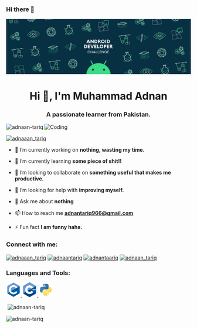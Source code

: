 ### Hi there 👋

<!--
**adnaan-tariq/adnaan-tariq** is a ✨ _special_ ✨ repository because its `README.md` (this file) appears on your GitHub profile.

Here are some ideas to get you started:

- 🔭 I’m currently working on ...
- 🌱 I’m currently learning ...
- 👯 I’m looking to collaborate on ...
- 🤔 I’m looking for help with ...
- 💬 Ask me about ...
- 📫 How to reach me: ...
- 😄 Pronouns: ...
- ⚡ Fun fact: ...
-->
![logo](https://github.com/adnaan-tariq/adnaan-tariq/blob/main/2000_600px.gif)
<h1 align="center">Hi 👋, I'm Muhammad Adnan</h1>
<h3 align="center">A passionate learner from Pakistan.</h3>
<img align="right" alt="Coding" width="400" src="https://cdn.dribbble.com/users/1162077/screenshots/3848914/programmer.gif">

<p align="left"> <img src="https://komarev.com/ghpvc/?username=adnaan-tariq&label=Profile%20views&color=0e75b6&style=flat" alt="adnaan-tariq" /> </p>

<p align="left"> <a href="https://twitter.com/adnaaan_tariq" target="blank"><img src="https://img.shields.io/twitter/follow/adnaaan_tariq?logo=twitter&style=for-the-badge" alt="adnaaan_tariq" /></a> </p>

- 🔭 I’m currently working on **nothing, wasting my time.**

- 🌱 I’m currently learning **some piece of shit!!**

- 👯 I’m looking to collaborate on **something useful that makes me productive.**

- 🤝 I’m looking for help with **improving myself.**

- 💬 Ask me about **nothing**

- 📫 How to reach me **adnantariq966@gmail.com**

- ⚡ Fun fact **I am funny haha.**

<h3 align="left">Connect with me:</h3>
<p align="left">
<a href="https://twitter.com/adnaaan_tariq" target="blank"><img align="center" src="https://raw.githubusercontent.com/rahuldkjain/github-profile-readme-generator/master/src/images/icons/Social/twitter.svg" alt="adnaaan_tariq" height="30" width="40" /></a>
<a href="https://linkedin.com/in/adnaantariq" target="blank"><img align="center" src="https://raw.githubusercontent.com/rahuldkjain/github-profile-readme-generator/master/src/images/icons/Social/linked-in-alt.svg" alt="adnaantariq" height="30" width="40" /></a>
<a href="https://fb.com/adnantaariq" target="blank"><img align="center" src="https://raw.githubusercontent.com/rahuldkjain/github-profile-readme-generator/master/src/images/icons/Social/facebook.svg" alt="adnantaariq" height="30" width="40" /></a>
<a href="https://instagram.com/adnaan_tariq" target="blank"><img align="center" src="https://raw.githubusercontent.com/rahuldkjain/github-profile-readme-generator/master/src/images/icons/Social/instagram.svg" alt="adnaan_tariq" height="30" width="40" /></a>
</p>

<h3 align="left">Languages and Tools:</h3>
<p align="left"> <a href="https://www.cprogramming.com/" target="_blank" rel="noreferrer"> <img src="https://raw.githubusercontent.com/devicons/devicon/master/icons/c/c-original.svg" alt="c" width="40" height="40"/> </a> <a href="https://www.w3schools.com/cpp/" target="_blank" rel="noreferrer"> <img src="https://raw.githubusercontent.com/devicons/devicon/master/icons/cplusplus/cplusplus-original.svg" alt="cplusplus" width="40" height="40"/> </a> <a href="https://www.python.org" target="_blank" rel="noreferrer"> <img src="https://raw.githubusercontent.com/devicons/devicon/master/icons/python/python-original.svg" alt="python" width="40" height="40"/> </a> </p>

<p>&nbsp;<img align="center" src="https://github-readme-stats.vercel.app/api?username=adnaan-tariq&show_icons=true&locale=en" alt="adnaan-tariq" /></p>

<p><img align="center" src="https://github-readme-streak-stats.herokuapp.com/?user=adnaan-tariq&" alt="adnaan-tariq" /></p>
